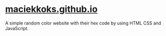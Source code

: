 # [maciekkoks.github.io](https://maciekkoks.github.io)
A simple random color website with their hex code by using HTML CSS and JavaScript.

